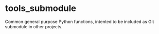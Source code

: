 # tools_submodule
Common general purpose Python functions, intented to be included as Git submodule in other projects.
